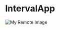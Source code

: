 # IntervalApp

![My Remote Image]([[https://www.dropbox.com/s/.../my-remote-image.jpg?dl=0](https://i.ibb.co/F4vGpQx/1.jpg](https://i.ibb.co/F4vGpQx/1.jpg)https://i.ibb.co/F4vGpQx/1.jpg))

